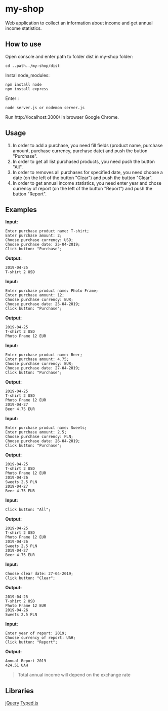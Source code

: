 # my-shop

Web application to collect an information about income and get annual income statistics.

## How to use

Open console and enter path to folder dist in my-shop folder: 

    cd ..path../my-shop/dist

Instal node_modules:

    npm install node
    npm install express

Enter :

    node server.js or nodemon server.js

Run http://localhost:3000/ in browser Google Chrome. 

## Usage

1. In order to add a purchase, you need fill fields (product name, purchase amount, purchase currency, purchase date) and push the button "Purchase".
2. In order to get all list purchased products, you need push the button "All".
3. In order to removes all purchases for specified date, you need choose a date (on the left of the button "Clear") and push the button "Clear".
4. In order to get annual income statistics, you need enter year and chose currency of report (on the left of the button "Report") and push the button "Report".

## Examples

**Input:**

    Enter purchase product name: T-shirt;
    Enter purchase amount: 2;
    Choose purchase currency: USD;
    Choose purchase date: 25-04-2019;
    Click button: "Purchase";

**Output:**

    2019-04-25
    T-shirt 2 USD

**Input:**

    Enter purchase product name: Photo Frame;
    Enter purchase amount: 12;
    Choose purchase currency: EUR;
    Choose purchase date: 25-04-2019;
    Click button: "Purchase";

**Output:**

    2019-04-25
    T-shirt 2 USD
    Photo Frame 12 EUR

**Input:**

    Enter purchase product name: Beer;
    Enter purchase amount: 4.75;
    Choose purchase currency: EUR;
    Choose purchase date: 27-04-2019;
    Click button: "Purchase";

**Output:**

    2019-04-25
    T-shirt 2 USD
    Photo Frame 12 EUR
    2019-04-27
    Beer 4.75 EUR

**Input:**

    Enter purchase product name: Sweets;
    Enter purchase amount: 2.5;
    Choose purchase currency: PLN;
    Choose purchase date: 26-04-2019;
    Click button: "Purchase";

**Output:**

    2019-04-25
    T-shirt 2 USD
    Photo Frame 12 EUR
    2019-04-26
    Sweets 2.5 PLN
    2019-04-27
    Beer 4.75 EUR

**Input:**

    Click button: "All";

**Output:**

    2019-04-25
    T-shirt 2 USD
    Photo Frame 12 EUR
    2019-04-26
    Sweets 2.5 PLN
    2019-04-27
    Beer 4.75 EUR

**Input:**

    Choose clear date: 27-04-2019;
    Click button: "Clear";

**Output:**

    2019-04-25
    T-shirt 2 USD
    Photo Frame 12 EUR
    2019-04-26
    Sweets 2.5 PLN

**Input:**

    Enter year of report: 2019;
    Choose currency of report: UAH;
    Click button: "Report";

**Output:**

    Annual Report 2019
    424.51 UAH

> Total annual income will depend on the exchange rate

## Libraries

[jQuery](https://jquery.com/ "jQuery")
[Typed.js](https://github.com/mattboldt/typed.js/blob/master/README.md "Typed.js")